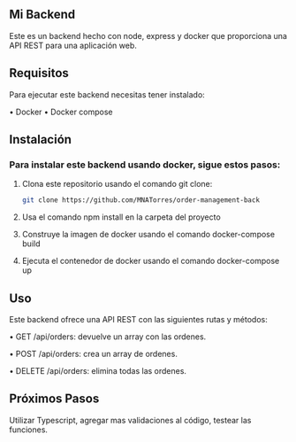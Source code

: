 ## Mi Backend
Este es un backend hecho con node, express y docker que proporciona una API REST para una aplicación web.

## Requisitos
Para ejecutar este backend necesitas tener instalado:

•  Docker 
•  Docker compose

## Instalación

### Para instalar este backend usando docker, sigue estos pasos:

1. Clona este repositorio usando el comando git clone:
   
    ```bash
   git clone https://github.com/MNATorres/order-management-back

2. Usa el comando npm install en la carpeta del proyecto
3. Construye la imagen de docker usando el comando docker-compose build 
5. Ejecuta el contenedor de docker usando el comando docker-compose up

## Uso
Este backend ofrece una API REST con las siguientes rutas y métodos:

•  GET /api/orders: devuelve un array con las ordenes.

•  POST /api/orders: crea un array de ordenes.

•  DELETE /api/orders: elimina todas las ordenes.

## Próximos Pasos
Utilizar Typescript, agregar mas validaciones al código, testear las funciones. 



